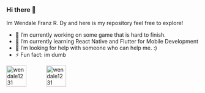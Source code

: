 ### Hi there 👋


<!-- **wendale1231/wendale1231** is a ✨ _special_ ✨ repository because its `README.md` (this file) appears on your GitHub profile. -->

Im Wendale Franz R. Dy and here is my repository feel free to explore! 


- 🔭 I’m currently working on some game that is hard to finish.
- 🌱 I’m currently learning React Native and Flutter for Mobile Development
- 🤔 I’m looking for help with someone who can help me. :)
- ⚡ Fun fact: im dumb

<div style="display: inline-flex">
  <img style="width: 50%" src="https://github-readme-stats.vercel.app/api/top-langs/?username=wendale1231&layout=compact&hide=html" alt="wendale1231" />
  <img style="width: 50%" src="https://github-readme-stats.vercel.app/api?username=wendale1231&show_icons=true" alt="wendale1231" />
</div>
